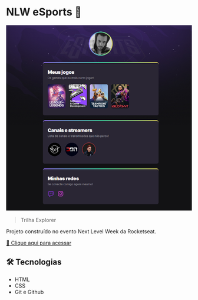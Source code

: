 # NLW eSports 🚀

![preview](./.github/preview.png)

> Trilha Explorer

Projeto construído no evento Next Level Week da Rocketseat.

[🔗 Clique aqui para acessar](https://nobrupsiq.github.io/nlw-eSports-explorer/)

## 🛠 Tecnologias

-  HTML
-  CSS
-  Git e Github
